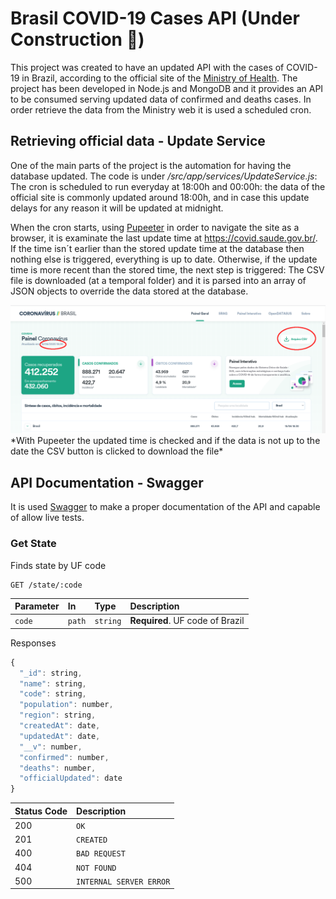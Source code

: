 #  Brasil COVID-19 Cases API (Under Construction 🚧)

This project was created to have an updated API with the cases of COVID-19 in Brazil, according to the official site of the [Ministry of Health](http://covid.saude.gov.br/). The project has been developed in Node.js and MongoDB and it provides an API to be consumed serving updated data of confirmed and deaths cases. In order retrieve the data from the Ministry web it is used a scheduled cron.

## Retrieving official data - Update Service
One of the main parts of the project is the automation for having the database updated. The code is under */src/app/services/UpdateService.js*: The cron is scheduled to run everyday at 18:00h and 00:00h: the data of the official site is commonly updated around 18:00h, and in case this update delays for any reason it will be updated at midnight.

When the cron starts, using [Pupeeter](https://github.com/puppeteer/puppeteer) in order to navigate the site as a browser, it is examinate the last update time at https://covid.saude.gov.br/. If the time isn´t earlier than the stored update time at the database then nothing else is triggered, everything is up to date. Otherwise, if the update time is more recent than the stored time, the next step is triggered: The CSV file is downloaded (at a temporal folder) and it is parsed into an array of JSON objects to override the data stored at the database.

<img src="https://github.com/GuilleAngulo/covid-19-api-brasil/blob/master/src/resources/pupeeter.png" width="900">
*With Pupeeter the updated time is checked and if the data is not up to the date the CSV button is clicked to download the file*




## API Documentation - Swagger
It is used [Swagger](https://swagger.io/) to make a proper documentation of the API and capable of allow live tests.

### Get State

Finds state by UF code

```http
GET /state/:code
```

| Parameter | In | Type | Description |
| :--- | :--- | :--- | :--- |
| `code` | `path` | `string` | **Required**. UF code of Brazil |

Responses

```javascript
{
  "_id": string,
  "name": string,
  "code": string,
  "population": number,
  "region": string,
  "createdAt": date,
  "updatedAt": date,
  "__v": number,
  "confirmed": number,
  "deaths": number,
  "officialUpdated": date
}
```

| Status Code | Description |
| :--- | :--- |
| 200 | `OK` | 
| 201 | `CREATED` |
| 400 | `BAD REQUEST` |
| 404 | `NOT FOUND` |
| 500 | `INTERNAL SERVER ERROR` |
